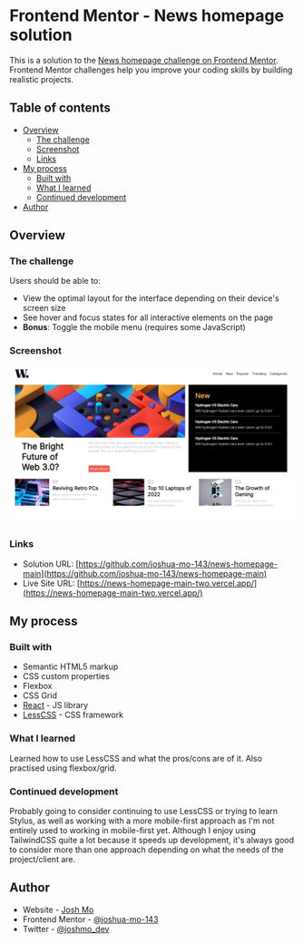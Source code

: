 # Frontend Mentor - News homepage solution

This is a solution to the [News homepage challenge on Frontend Mentor](https://www.frontendmentor.io/challenges/news-homepage-H6SWTa1MFl). Frontend Mentor challenges help you improve your coding skills by building realistic projects. 

## Table of contents

- [Overview](#overview)
  - [The challenge](#the-challenge)
  - [Screenshot](#screenshot)
  - [Links](#links)
- [My process](#my-process)
  - [Built with](#built-with)
  - [What I learned](#what-i-learned)
  - [Continued development](#continued-development)
- [Author](#author)


## Overview

### The challenge

Users should be able to:

- View the optimal layout for the interface depending on their device's screen size
- See hover and focus states for all interactive elements on the page
- **Bonus**: Toggle the mobile menu (requires some JavaScript)

### Screenshot

![](./screenshot.png)

### Links

- Solution URL: [https://github.com/joshua-mo-143/news-homepage-main](https://github.com/joshua-mo-143/news-homepage-main)
- Live Site URL: [https://news-homepage-main-two.vercel.app/](https://news-homepage-main-two.vercel.app/)

## My process

### Built with

- Semantic HTML5 markup
- CSS custom properties
- Flexbox
- CSS Grid
- [React](https://reactjs.org/) - JS library
- [LessCSS](https://lesscss.org/) - CSS framework

### What I learned

Learned how to use LessCSS and what the pros/cons are of it. Also practised using flexbox/grid.

### Continued development

Probably going to consider continuing to use LessCSS or trying to learn Stylus, as well as working with a more mobile-first approach as I'm not entirely used to working in mobile-first yet. Although I enjoy using TailwindCSS quite a lot because it speeds up development, it's always good to consider more than one approach depending on what the needs of the project/client are.

## Author

- Website - [Josh Mo](https://www.your-site.com)
- Frontend Mentor - [@joshua-mo-143](https://www.frontendmentor.io/profile/joshua-mo-143)
- Twitter - [@joshmo_dev](https://www.twitter.com/joshmo_dev)
